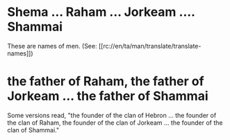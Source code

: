 # Shema ... Raham ... Jorkeam .... Shammai

These are names of men. (See: [[rc://en/ta/man/translate/translate-names]])

# the father of Raham, the father of Jorkeam ... the father of Shammai

Some versions read, "the founder of the clan of Hebron ... the founder of the clan of Raham, the founder of the clan of Jorkeam ... the founder of the clan of Shammai."

